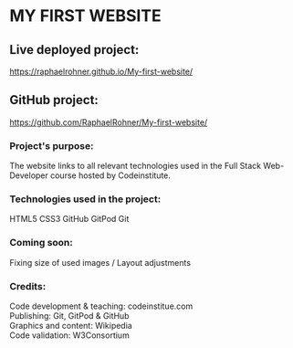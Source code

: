 # MY FIRST WEBSITE

## Live deployed project:
https://raphaelrohner.github.io/My-first-website/

## GitHub project:
https://github.com/RaphaelRohner/My-first-website/

### Project's purpose:
The website links to all relevant technologies used in the Full Stack Web-Developer course hosted by Codeinstitute.

### Technologies used in the project:
HTML5
CSS3
GitHub
GitPod
Git

### Coming soon:
Fixing size of used images / Layout adjustments

### Credits:
Code development & teaching: codeinstitue.com\
Publishing: Git, GitPod & GitHub\
Graphics and content: Wikipedia\
Code validation: W3Consortium